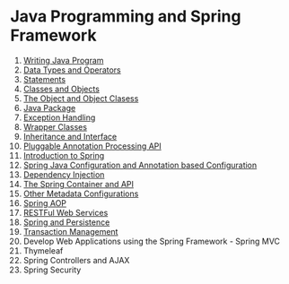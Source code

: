 # Java Programming and Spring Framework

1. [Writing Java Program](https://github.com/asmalizaa/javaspring/blob/main/Writing%20Java%20Programs.md)
2. [Data Types and Operators](https://github.com/asmalizaa/javaspring/blob/main/Data%20Types%20and%20Operators.md)
3. [Statements](https://github.com/asmalizaa/javaspring/blob/main/Statements.md)
4. [Classes and Objects](https://github.com/asmalizaa/javaspring/blob/main/Classes%20and%20Objects.md)
5. [The Object and Object Clasess](https://github.com/asmalizaa/javaspring/blob/main/The%20Object%20and%20Object%20Clasess.md)
6. [Java Package](https://github.com/asmalizaa/javaspring/blob/main/Java%20Package.md)
7. [Exception Handling](https://github.com/asmalizaa/javaspring/blob/main/Exception%20Handling.md)
8. [Wrapper Classes](https://github.com/asmalizaa/javaspring/blob/main/Wrapper%20Classes.md)
9. [Inheritance and Interface](https://github.com/asmalizaa/javaspring/blob/main/Inheritance%20and%20Interface.md)
10. [Pluggable Annotation Processing API](https://github.com/asmalizaa/javaspring/blob/main/Pluggable%20Annotation%20Processing%20API.md)
11. [Introduction to Spring](https://github.com/asmalizaa/javaspring/blob/main/Introduction%20to%20Spring.md)
12. [Spring Java Configuration and Annotation based Configuration](https://github.com/asmalizaa/javaspring/blob/main/Spring%20Java%20Configuration%20and%20Annotation%20based%20Configuration.md)
13. [Dependency Injection](https://github.com/asmalizaa/javaspring/blob/main/Dependency%20Injection.md)
14. [The Spring Container and API](https://github.com/asmalizaa/javaspring/blob/main/The%20Spring%20Container%20and%20API.md)
15. [Other Metadata Configurations](https://github.com/asmalizaa/javaspring/blob/main/Other%20Metadata%20Configurations.md)
16. [Spring AOP](https://github.com/asmalizaa/javaspring/blob/main/Spring%20AOP.md)
17. [RESTFul Web Services](https://github.com/asmalizaa/javaspring/blob/main/RESTFul%20Web%20Services.md)
18. [Spring and Persistence](https://github.com/asmalizaa/javaspring/blob/main/Spring%20and%20Persistence.md)
19. [Transaction Management](https://github.com/asmalizaa/javaspring/blob/main/Transaction%20Management.md)
20. Develop Web Applications using the Spring Framework - Spring MVC
21. Thymeleaf
22. Spring Controllers and AJAX
23. Spring Security
